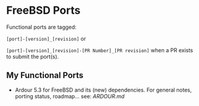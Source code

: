 # FreeBSD Ports

Functional ports are tagged:

```[port]-[version]_[revision]``` or

```[port]-[version]_[revision]-[PR Number]_[PR revision]``` when a PR exists to submit the port(s).


## My Functional Ports

- Ardour 5.3 for FreeBSD and its (new) dependencies. For general notes, porting status, roadmap... see: *ARDOUR.md*
